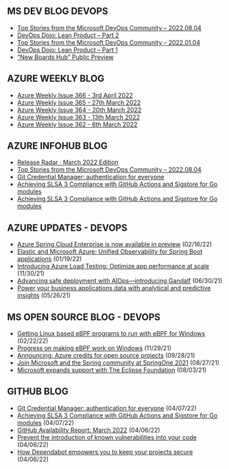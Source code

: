 ## MS DEV BLOG DEVOPS 

<!-- DEVBLOGDEVOPS:START -->
- [Top Stories from the Microsoft DevOps Community – 2022.08.04](https://devblogs.microsoft.com/devops/top-stories-from-the-microsoft-devops-community-2022-08-04/)
- [DevOps Dojo: Lean Product – Part 2](https://devblogs.microsoft.com/devops/devops-dojo-lean-product-part-2/)
- [Top Stories from the Microsoft DevOps Community – 2022.01.04](https://devblogs.microsoft.com/devops/top-stories-from-the-microsoft-devops-community-2022-01-04/)
- [DevOps Dojo: Lean Product – Part 1](https://devblogs.microsoft.com/devops/devops-dojo-lean-product-part-1/)
- [“New Boards Hub” Public Preview](https://devblogs.microsoft.com/devops/new-boards-hub-public-preview/)
<!-- DEVBLOGDEVOPS:END -->


## AZURE WEEKLY BLOG

<!-- AZUREWEEKLY:START -->
- [Azure Weekly Issue 366 - 3rd April 2022](https://azureweekly.info/issue-366.html)
- [Azure Weekly Issue 365 - 27th March 2022](https://azureweekly.info/issue-365.html)
- [Azure Weekly Issue 364 - 20th March 2022](https://azureweekly.info/issue-364.html)
- [Azure Weekly Issue 363 - 13th March 2022](https://azureweekly.info/issue-363.html)
- [Azure Weekly Issue 362 - 6th March 2022](https://azureweekly.info/issue-362.html)
<!-- AZUREWEEKLY:END -->

## AZURE INFOHUB BLOG 

<!-- AZUREINFOHUB:START -->
- [Release Radar · March 2022 Edition](https://github.blog/2022-04-08-release-radar-mar-2022/)
- [Top Stories from the Microsoft DevOps Community – 2022.08.04](https://devblogs.microsoft.com/devops/top-stories-from-the-microsoft-devops-community-2022-08-04/)
- [Git Credential Manager: authentication for everyone](https://github.blog/2022-04-07-git-credential-manager-authentication-for-everyone/)
- [Achieving SLSA 3 Compliance with GitHub Actions and Sigstore for Go modules](https://github.blog/2022-04-07-slsa-3-compliance-with-github-actions/)
- [Achieving SLSA 3 Compliance with GitHub Actions and Sigstore for Go modules](https://github.blog/2022-04-07-slsa-3-compliance-with-github-actions/)
<!-- AZUREINFOHUB:END -->


## AZURE UPDATES - DEVOPS 

<!-- AZUREUPDATES:START -->

 - [Azure Spring Cloud Enterprise is now available in preview](https://azure.microsoft.com/blog/azure-spring-cloud-enterprise-is-now-available-in-preview/) (02/16/22)
 - [Elastic and Microsoft Azure: Unified Observability for Spring Boot applications](https://azure.microsoft.com/blog/elastic-and-microsoft-azure-unified-observability-for-spring-boot-applications/) (01/19/22)
 - [Introducing Azure Load Testing: Optimize app performance at scale](https://azure.microsoft.com/blog/introducing-azure-load-testing-optimize-app-performance-at-scale/) (11/30/21)
 - [Advancing safe deployment with AIOps—introducing Gandalf](https://azure.microsoft.com/blog/advancing-safe-deployment-with-aiops-introducing-gandalf/) (06/30/21)
 - [Power your business applications data with analytical and predictive insights](https://azure.microsoft.com/blog/power-your-business-applications-data-with-analytical-and-predictive-insights/) (05/26/21)
<!-- AZUREUPDATES:END -->


## MS OPEN SOURCE BLOG - DEVOPS 

<!-- MSOPENSOURCEBLOG:START -->

 - [Getting Linux based eBPF programs to run with eBPF for Windows](https://cloudblogs.microsoft.com/opensource/2022/02/22/getting-linux-based-ebpf-programs-to-run-with-ebpf-for-windows/) (02/22/22)
 - [Progress on making eBPF work on Windows](https://cloudblogs.microsoft.com/opensource/2021/11/29/progress-on-making-ebpf-work-on-windows/) (11/29/21)
 - [Announcing: Azure credits for open source projects](https://cloudblogs.microsoft.com/opensource/2021/09/28/announcing-azure-credits-for-open-source-projects/) (09/28/21)
 - [Join Microsoft and the Spring community at SpringOne 2021](https://cloudblogs.microsoft.com/opensource/2021/08/27/join-microsoft-and-the-spring-community-at-springone-2021/) (08/27/21)
 - [Microsoft expands support with The Eclipse Foundation](https://cloudblogs.microsoft.com/opensource/2021/08/03/microsoft-expands-support-with-the-eclipse-foundation/) (08/03/21)
<!-- MSOPENSOURCEBLOG:END -->


## GITHUB BLOG


<!-- GITHUB:START -->

 - [Git Credential Manager: authentication for everyone](https://github.blog/2022-04-07-git-credential-manager-authentication-for-everyone/) (04/07/22)
 - [Achieving SLSA 3 Compliance with GitHub Actions and Sigstore for Go modules](https://github.blog/2022-04-07-slsa-3-compliance-with-github-actions/) (04/07/22)
 - [GitHub Availability Report: March 2022](https://github.blog/2022-04-06-github-availability-report-march-2022/) (04/06/22)
 - [Prevent the introduction of known vulnerabilities into your code](https://github.blog/2022-04-06-prevent-introduction-known-vulnerabilities-into-your-code/) (04/06/22)
 - [How Dependabot empowers you to keep your projects secure](https://github.blog/2022-04-06-how-dependabot-empowers-you-to-keep-your-projects-secure/) (04/06/22)
<!-- GITHUB:END -->
